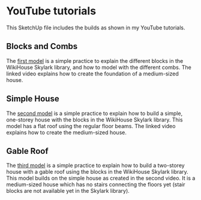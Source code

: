 # YouTube tutorials
This SketchUp file includes the builds as shown in my YouTube tutorials.

## Blocks and Combs

The <a href="https://www.youtube.com/watch?v=pnHYP1pbvOs">first model</a> is a simple practice to explain the different blocks in the WikiHouse Skylark library, and how to model with the different combs. The linked video explains how to create the foundation of a medium-sized house. 

## Simple House

The <a href="https://www.youtube.com/watch?v=UK3MunYAU0Y">second model</a> is a simple practice to explain how to build a simple, one-storey house with the blocks in the WikiHouse Skylark library. This model has a flat roof using the regular floor beams. The linked video explains how to create the medium-sized house. 

## Gable Roof

The <a href="https://www.youtube.com/watch?v=GMkEJD-fQGo">third model</a> is a simple practice to explain how to build a two-storey house with a gable roof using the blocks in the WikiHouse Skylark library. This model builds on the simple house as created in the second video. It is a medium-sized house which has no stairs connecting the floors yet (stair blocks are not available yet in the Skylark library).